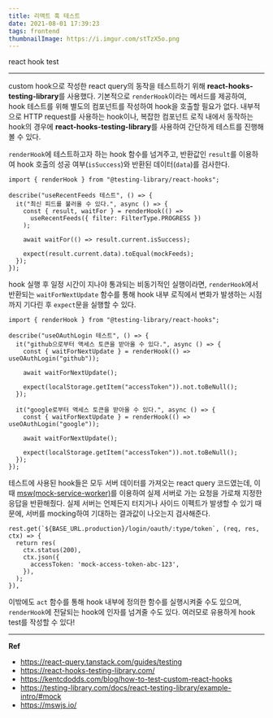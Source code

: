 ```yaml
---
title: 리액트 훅 테스트
date: 2021-08-01 17:39:23
tags: frontend
thumbnailImage: https://i.imgur.com/stTzX5o.png
---
```


react hook test

<!-- more -->

---

custom hook으로 작성한 react query의 동작을 테스트하기 위해 **react-hooks-testing-library**를 사용했다. 기본적으로 `renderHook`이라는 메서드를 제공하여, hook 테스트를 위해 별도의 컴포넌트를 작성하여 hook을 호출할 필요가 없다. 내부적으로 HTTP request를 사용하는 hook이나, 복잡한 컴포넌트 로직 내에서 동작하는 hook의 경우에 **react-hooks-testing-library**를 사용하여 간단하게 테스트를 진행해볼 수 있다.

`renderHook`에 테스트하고자 하는 hook 함수를 넘겨주고, 반환값인 `result`를 이용하여 hook 호출의 성공 여부(`isSuccess`)와 반환된 데이터(`data`)를 검사한다.

```tsx
import { renderHook } from "@testing-library/react-hooks";

describe("useRecentFeeds 테스트", () => {
  it("최신 피드를 불러올 수 있다.", async () => {
    const { result, waitFor } = renderHook(() =>
      useRecentFeeds({ filter: FilterType.PROGRESS })
    );

    await waitFor(() => result.current.isSuccess);

    expect(result.current.data).toEqual(mockFeeds);
  });
});
```

hook 실행 후 일정 시간이 지나야 통과되는 비동기적인 실행이라면, `renderHook`에서 반환되는 `waitForNextUpdate` 함수를 통해 hook 내부 로직에서 변화가 발생하는 시점까지 기다린 후 `expect`문을 실행할 수 있다.

```tsx
import { renderHook } from "@testing-library/react-hooks";

describe("useOAuthLogin 테스트", () => {
  it("github으로부터 액세스 토큰을 받아올 수 있다.", async () => {
    const { waitForNextUpdate } = renderHook(() => useOAuthLogin("github"));

    await waitForNextUpdate();

    expect(localStorage.getItem("accessToken")).not.toBeNull();
  });

  it("google로부터 액세스 토큰을 받아올 수 있다.", async () => {
    const { waitForNextUpdate } = renderHook(() => useOAuthLogin("google"));

    await waitForNextUpdate();

    expect(localStorage.getItem("accessToken")).not.toBeNull();
  });
});
```

테스트에 사용된 hook들은 모두 서버 데이터를 가져오는 react query 코드였는데, 이때 [msw(mock-service-worker)](https://mswjs.io/)를 이용하여 실제 서버로 가는 요청을 가로채 지정한 응답을 반환해줬다. 실제 서버는 언제든지 터지거나 사이드 이펙트가 발생할 수 있기 때문에, 서버를 mocking하여 기대하는 결과값이 나오는지 검사해준다.

```tsx
rest.get(`${BASE_URL.production}/login/oauth/:type/token`, (req, res, ctx) => {
  return res(
    ctx.status(200),
    ctx.json({
      accessToken: 'mock-access-token-abc-123',
    }),
  );
}),
```

이밖에도 `act` 함수를 통해 hook 내부에 정의한 함수를 실행시켜줄 수도 있으며, `renderHook`에 전달되는 hook에 인자를 넘겨줄 수도 있다. 여러모로 유용하게 hook test를 작성할 수 있다!

---

**Ref**

- https://react-query.tanstack.com/guides/testing
- https://react-hooks-testing-library.com/
- https://kentcdodds.com/blog/how-to-test-custom-react-hooks
- https://testing-library.com/docs/react-testing-library/example-intro/#mock
- https://mswjs.io/

